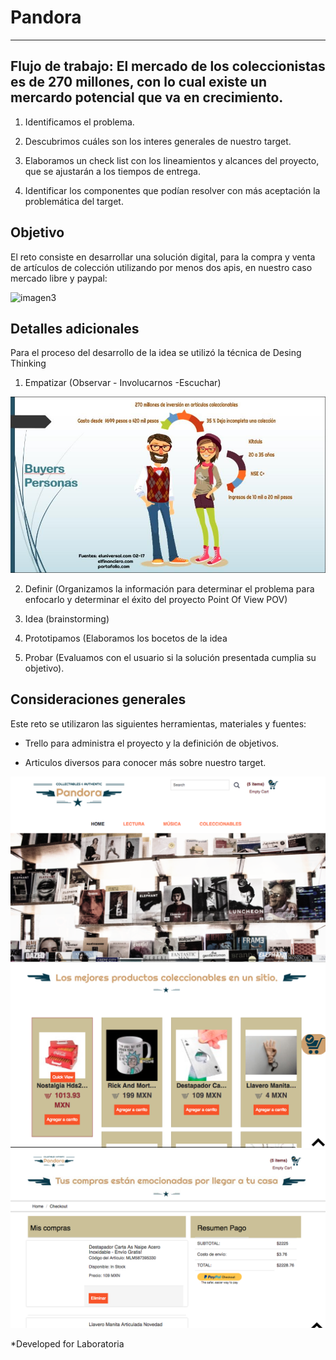 # Pandora
***

## Flujo de trabajo: El mercado de los coleccionistas es de 270 millones, con lo cual existe un mercardo potencial que va en crecimiento.

1. Identificamos el problema.

2. Descubrimos cuáles son los interes generales de nuestro target.

3. Elaboramos un check list con los lineamientos y alcances del proyecto, que se ajustarán a los tiempos de entrega.

4. Identificar los componentes que podían resolver con más aceptación la problemática del target.

## Objetivo

El reto consiste en desarrollar una solución digital, para la compra y venta de artículos de colección utilizando por menos dos apis, en nuestro caso mercado libre y paypal:

![imagen3](https://user-images.githubusercontent.com/9289461/38947769-65015e74-4303-11e8-88ff-3ec82f96a133.png)


## Detalles adicionales

Para el proceso del desarrollo de la idea se utilizó la técnica de Desing Thinking

1. Empatizar (Observar - Involucarnos -Escuchar)

![Pandora](./images/target.png)


2. Definir (Organizamos la información para determinar el problema para enfocarlo y determinar el éxito del proyecto Point Of View POV)

3. Idea (brainstorming)

4. Prototipamos (Elaboramos los bocetos de la idea

5. Probar (Evaluamos con el usuario si la solución presentada cumplia su objetivo).  


## Consideraciones generales

Este reto se utilizaron las siguientes herramientas, materiales y fuentes:

- Trello para administra el proyecto y la definición de objetivos.

- Articulos diversos para conocer más sobre nuestro target.

![Pandora](./images/screen1.png)
![Pandora](./images/screen2.png)
![Pandora](./images/screen3.png)

*Developed for Laboratoria

